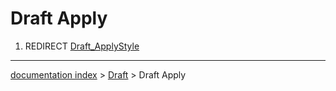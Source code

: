 # Draft Apply
1.  REDIRECT [Draft\_ApplyStyle](Draft_ApplyStyle.md)

---
[documentation index](../README.md) > [Draft](Draft_Workbench.md) > Draft Apply
